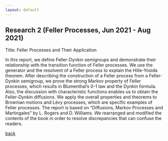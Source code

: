 ```yaml
---
layout: default
---
```


## Research 2 (Feller Processes, Jun 2021 - Aug 2021)
Title: Feller Processes and Their Application

In this report, we define Feller-Dynkin semigroups and demonstrate their relationship with the transition function of Feller processes. We use the generator and the resolvent of a Feller process to explain the Hille-Yosida theorem. After describing the construction of a Feller process from a Feller-Dynkin semigroup, we prove the strong Markov property of Feller processes, which results in Blumenthal’s 0-1 law and the Dynkin formula. Also, the discussion with characteristic functions enables us to obtain the Feller-Dynkin diffusions. We apply the overall properties and theorems to Brownian motions and Lévy processes, which are specific examples of Feller processes. The report is based on “Diffusions, Markov Processes and Martingales” by L. Rogers and D. Williams. We rearranged and modified the contents of the book in order to resolve discrepancies that can confuse the readers.


[back](./)